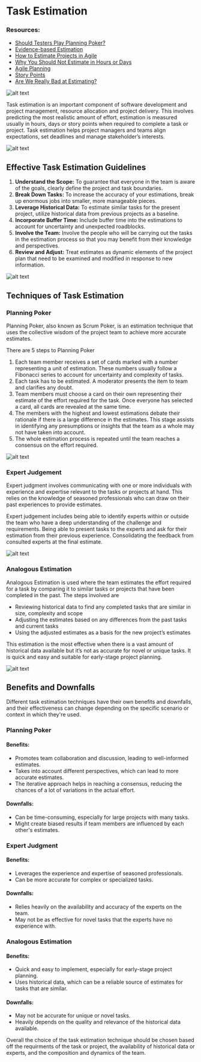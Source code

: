 # Task Estimation

### Resources:
- [Should Testers Play Planning Poker?](https://developsense.com/blog/2011/10/should-testers-play-planning-poker)
- [Evidence-based Estimation](https://www.scrum.org/resources/blog/evidence-based-estimation)
- [How to Estimate Projects in Agile](https://www.netsolutions.com/insights/how-to-estimate-projects-in-agile/)
- [Why You Should Not Estimate in Hours or Days](https://www.scrumexpert.com/knowledge/why-you-should-not-estimate-in-hours-or-days/)
- [Agile Planning](https://bigpicture.one/blog/agile-planning/)
- [Story Points](https://asana.com/resources/story-points)
- [Are We Really Bad at Estimating?](https://www.mountaingoatsoftware.com/blog/are-we-really-bad-at-estimating)

![alt text](image-1.png)

Task estimation is an important component of software development and project management, resource allocation and project delivery. This involves predicting the most realistic amount of effort, estimation is measured usually in hours, days or story points when required to complete a task or project. Task estimation helps project managers and teams align expectations, set deadlines and manage stakeholder’s interests. 


![alt text](image-3.png)

## Effective Task Estimation Guidelines

1. **Understand the Scope:** To guarantee that everyone in the team is aware of the goals, clearly define the project and task boundaries.
2. **Break Down Tasks:** To increase the accuracy of your estimations, break up enormous jobs into smaller, more manageable pieces.
3. **Leverage Historical Data:** To estimate similar tasks for the present project, utilize historical data from previous projects as a baseline.
4. **Incorporate Buffer Time:** Include buffer time into the estimations to account for uncertainty and unexpected roadblocks.
5. **Involve the Team:** Involve the people who will be carrying out the tasks in the estimation process so that you may benefit from their knowledge and perspectives.
6. **Review and Adjust:** Treat estimates as dynamic elements of the project plan that need to be examined and modified in response to new information.


![alt text](image-4.png)

## Techniques of Task Estimation

### Planning Poker

Planning Poker, also known as Scrum Poker, is an estimation technique that uses the collective wisdom of the project team to achieve more accurate estimates.

There are 5 steps to Planning Poker

1. Each team member receives a set of cards marked with a number representing a unit of estimation. These numbers usually follow a Fibonacci series to account for uncertainty and complexity of tasks.
2. Each task has to be estimated. A moderator presents the item to team and clarifies any doubt.
3. Team members must choose a card on their own representing their estimate of the effort required for the task. Once everyone has selected a card, all cards are revealed at the same time.
4. The members with the highest and lowest estimations debate their rationale if there is a large difference in the estimates. This stage assists in identifying any presumptions or insights that the team as a whole may not have taken into account.
5. The whole estimation process is repeated until the team reaches a consensus on the effort required.

![alt text](image-5.png)

### Expert Judgement

Expert judgment involves communicating with one or more individuals with experience and expertise relevant to the tasks or projects at hand. This relies on the knowledge of seasoned professionals who can draw on their past experiences to provide estimates.

Expert judgement includes being able to identify experts within or outside the team who have a deep understanding of the challenge and requirements. Being able to present tasks to the experts and ask for their estimation from their previous experience. Consolidating the feedback from consulted experts at the final estimate.

![alt text](image-6.png)

### Analogous Estimation

Analogous Estimation is used where the team estimates the effort required for a task by comparing it to similar tasks or projects that have been completed in the past. 
The steps involved are 
- Reviewing historical data to find any completed tasks that are similar in size, complexity and scope
- Adjusting the estimates based on any differences from the past tasks and current tasks
- Using the adjusted estimates as a basis for the new project’s estimates

This estimation is the most effective when there is a vast amount of historical data available but it’s not as accurate for novel or unique tasks. It is quick and easy and suitable for early-stage project planning.

![alt text](image-7.png)

## Benefits and Downfalls 
Different task estimation techniques have their own benefits and downfalls, and their effectiveness can change depending on the specific scenario or context in which they're used.

### Planning Poker
#### Benefits:
- Promotes team collaboration and discussion, leading to well-informed estimates.
- Takes into account different perspectives, which can lead to more accurate estimates.
- The iterative approach helps in reaching a consensus, reducing the chances of a lot of variations in the actual effort.

#### Downfalls:
- Can be time-consuming, especially for large projects with many tasks.
- Might create biased results if team members are influenced by each other's estimates.

### Expert Judgment
#### Benefits:
- Leverages the experience and expertise of seasoned professionals.
- Can be more accurate for complex or specialized tasks.
 
#### Downfalls:
- Relies heavily on the availability and accuracy of the experts on the team.
- May not be as effective for novel tasks that the experts have no experience with.
 
### Analogous Estimation
#### Benefits:
- Quick and easy to implement, especially for early-stage project planning.
- Uses historical data, which can be a reliable source of estimates for tasks that are similar.
 
#### Downfalls:
- May not be accurate for unique or novel tasks.
- Heavily depends on the quality and relevance of the historical data available.
 
Overall the choice of the task estimation technique should be chosen based off the requirments of the task or project, the availability of historical data or experts, and the composition and dynamics of the team.